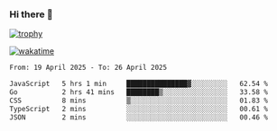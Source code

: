 ### Hi there 👋

[![trophy](https://github-profile-trophy.vercel.app/?username=cxnky&theme=dracula)](https://github.com/ryo-ma/github-profile-trophy)

[![wakatime](https://wakatime.com/badge/user/1c39c599-5497-41b9-a5be-2c4676e7fd23.svg)](https://wakatime.com/@1c39c599-5497-41b9-a5be-2c4676e7fd23)
<!--START_SECTION:waka-->

```txt
From: 19 April 2025 - To: 26 April 2025

JavaScript   5 hrs 1 min     ███████████████▓░░░░░░░░░   62.54 %
Go           2 hrs 41 mins   ████████▒░░░░░░░░░░░░░░░░   33.58 %
CSS          8 mins          ▒░░░░░░░░░░░░░░░░░░░░░░░░   01.83 %
TypeScript   2 mins          ░░░░░░░░░░░░░░░░░░░░░░░░░   00.61 %
JSON         2 mins          ░░░░░░░░░░░░░░░░░░░░░░░░░   00.46 %
```

<!--END_SECTION:waka-->
